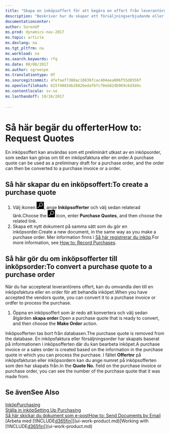 ```yaml
---
title: "Skapa en inköpsoffert för att begära en offert från leverantören"
description: "Beskriver hur du skapar ett försäljningserbjudande eller begäran om förslag (Offertförfrågan) för att registrera ditt erbjudande till kunden att sälja produkter under vissa villkor."
documentationcenter: 
author: SorenGP
ms.prod: dynamics-nav-2017
ms.topic: article
ms.devlang: na
ms.tgt_pltfrm: na
ms.workload: na
ms.search.keywords: rfq
ms.date: 08/08/2017
ms.author: sgroespe
ms.translationtype: HT
ms.sourcegitcommit: 4fefaef7380ac10836fcac404eea006f55d8556f
ms.openlocfilehash: 615f40834b26826edafbfc70eb82db969c6d3d4c
ms.contentlocale: sv-se
ms.lasthandoff: 10/16/2017

---
```

# <a name="how-to-request-quotes"></a><span data-ttu-id="56054-103">Så här begär du offerter</span><span class="sxs-lookup"><span data-stu-id="56054-103">How to: Request Quotes</span></span>
<span data-ttu-id="56054-104">En inköpsoffert kan användas som ett preliminärt utkast av en inköpsorder, som sedan kan göras om till en inköpsfaktura eller en order.</span><span class="sxs-lookup"><span data-stu-id="56054-104">A purchase quote can be used as a preliminary draft for a purchase order, and the order can then be converted to a purchase invoice or a order.</span></span>


## <a name="to-create-a-purchase-quote"></a><span data-ttu-id="56054-105">Så här skapar du en inköpsoffert:</span><span class="sxs-lookup"><span data-stu-id="56054-105">To create a purchase quote</span></span>
1. <span data-ttu-id="56054-106">Välj ikonen ![Söka efter sida eller rapport](media/ui-search/search_small.png "ikonen Söka efter sida eller rapport"), ange **Inköpsofferter** och välj sedan relaterad länk.</span><span class="sxs-lookup"><span data-stu-id="56054-106">Choose the ![Search for Page or Report](media/ui-search/search_small.png "Search for Page or Report icon") icon, enter **Purchase Quotes**, and then choose the related link.</span></span>
2. <span data-ttu-id="56054-107">Skapa ett nytt dokument på samma sätt som du gör en inköpsorder.</span><span class="sxs-lookup"><span data-stu-id="56054-107">Create a new document, in the same way as you make a purchase order.</span></span> <span data-ttu-id="56054-108">Mer information finns i [Så här registrerar du inköp](purchasing-how-record-purchases.md).</span><span class="sxs-lookup"><span data-stu-id="56054-108">For more information, see [How to: Record Purchases](purchasing-how-record-purchases.md).</span></span>

## <a name="to-convert-a-purchase-quote-to-a-purchase-order"></a><span data-ttu-id="56054-109">Så här gör du om inköpsofferter till inköpsorder:</span><span class="sxs-lookup"><span data-stu-id="56054-109">To convert a purchase quote to a purchase order</span></span>
<span data-ttu-id="56054-110">När du har accepterat leverantörens offert, kan du omvandla den till en inköpsfaktura eller en order för att behandla inköpet.</span><span class="sxs-lookup"><span data-stu-id="56054-110">When you have accepted the vendors quote, you can convert it to a purchase invoice or ordfer to process the purchase.</span></span>

1. <span data-ttu-id="56054-111">Öppna en inköpsoffert som är redo att konvertera och välj sedan åtgärden **skapa order**.</span><span class="sxs-lookup"><span data-stu-id="56054-111">Open a purchase quote that is ready to convert, and then choose the **Make Order** action.</span></span>

<span data-ttu-id="56054-112">Inköpsofferten tas bort från databasen.</span><span class="sxs-lookup"><span data-stu-id="56054-112">The purchase quote is removed from the database.</span></span> <span data-ttu-id="56054-113">En inköpsfaktura eller försäljningsorder har skapats baserat på informationen i inköpsofferten där du kan bearbeta inköpet.</span><span class="sxs-lookup"><span data-stu-id="56054-113">A purchase invoice or a sales order is created based on the information in the purchase quote in which you can process the purchase.</span></span> <span data-ttu-id="56054-114">I fältet **Offertnr** på inköpsfakturan eller inköpsordern kan du ange numret på inköpsofferten som den har skapats från.</span><span class="sxs-lookup"><span data-stu-id="56054-114">In the **Quote No.** field on the purchase invoice or purchase order, you can see the number of the purchase quote that it was made from.</span></span>

## <a name="see-also"></a><span data-ttu-id="56054-115">Se även</span><span class="sxs-lookup"><span data-stu-id="56054-115">See Also</span></span>
[<span data-ttu-id="56054-116">Inköp</span><span class="sxs-lookup"><span data-stu-id="56054-116">Purchasing</span></span>](purchasing-manage-purchasing.md)  
[<span data-ttu-id="56054-117">Ställa in inköp</span><span class="sxs-lookup"><span data-stu-id="56054-117">Setting Up Purchasing</span></span>](purchasing-setup-purchasing.md)  
[<span data-ttu-id="56054-118">Så här skickar du dokument som e-post</span><span class="sxs-lookup"><span data-stu-id="56054-118">How to: Send Documents by Email</span></span>](ui-how-send-documents-email.md)  
<span data-ttu-id="56054-119">[Arbeta med [!INCLUDE[d365fin](includes/d365fin_md.md)]](ui-work-product.md)</span><span class="sxs-lookup"><span data-stu-id="56054-119">[Working with [!INCLUDE[d365fin](includes/d365fin_md.md)]](ui-work-product.md)</span></span>

